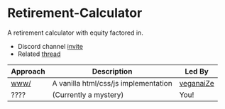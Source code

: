 # Retirement-Calculator
A retirement calculator with equity factored in.

* Discord channel [invite](https://discord.gg/cAUnSanmAQ)
* Related [thread](https://discord.com/channels/1001259050928980108/1428188256784355430)

| Approach             | Description                                 | Led By                                     |
|----------------------|---------------------------------------------|--------------------------------------------|
| [www/](/www)         | A vanilla html/css/js implementation        | [veganaiZe](https://github.com/veganaiZe)  |
| ????                 | (Currently a mystery)                       | You!                                       |

